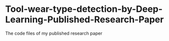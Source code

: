 # Tool-wear-type-detection-by-Deep-Learning-Published-Research-Paper
The code files of my published research paper
